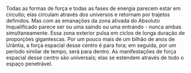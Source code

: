 ﻿Todas as formas de força e todas as fases de energia parecem estar em circuito; elas circulam através dos universos e retornam por trajetos definidos. Mas com as emanações da zona ativada do Absoluto Inqualificado parece ser ou uma saindo ou uma entrando - nunca ambas simultaneamente. Essa zona exterior pulsa em ciclos de longa duração de proporções gigantescas. Por um pouco mais de um bilhão de anos de Urântia, a força espacial desse centro é para fora; em seguida, por um período similar de tempo, será para dentro. As manifestações de força espacial desse centro são universais;  elas se estendem através de todo o espaço penetrável.